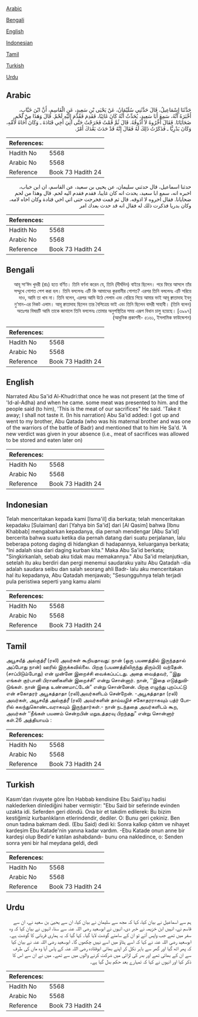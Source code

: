 [Arabic](#arabic)

[Bengali](#bengali)

[English](#english)

[Indonesian](#indonesian)

[Tamil](#tamil)

[Turkish](#turkish)

[Urdu](#urdu)

## Arabic


<div dir="rtl" lang="ar" style={{fontSize:'larger',backgroundColor:'#f8f9fa',padding:20}}>
حَدَّثَنَا إِسْمَاعِيلُ، قَالَ حَدَّثَنِي سُلَيْمَانُ، عَنْ يَحْيَى بْنِ سَعِيدٍ، عَنِ الْقَاسِمِ، أَنَّ ابْنَ خَبَّابٍ، أَخْبَرَهُ أَنَّهُ، سَمِعَ أَبَا سَعِيدٍ، يُحَدِّثُ أَنَّهُ كَانَ غَائِبًا، فَقَدِمَ فَقُدِّمَ إِلَيْهِ لَحْمٌ‏.‏ قَالَ وَهَذَا مِنْ لَحْمِ ضَحَايَانَا‏.‏ فَقَالَ أَخِّرُوهُ لاَ أَذُوقُهُ‏.‏ قَالَ ثُمَّ قُمْتُ فَخَرَجْتُ حَتَّى آتِيَ أَخِي قَتَادَةَ ـ وَكَانَ أَخَاهُ لأُمِّهِ، وَكَانَ بَدْرِيًّا ـ فَذَكَرْتُ ذَلِكَ لَهُ فَقَالَ إِنَّهُ قَدْ حَدَثَ بَعْدَكَ أَمْرٌ‏.‏
</div>
<div style={{backgroundColor:'#f8f9fa',padding:20, marginBottom: 10}}><table> <thead> <tr> <th>References:</th> <th></th> </tr> </thead> <tbody><tr><td>Hadith No</td><td>5568</td></tr><tr><td>Arabic No</td><td>5568</td></tr><tr><td>Reference</td><td>Book 73 Hadith 24</td></tr></tbody></table></div>


<div dir="rtl" lang="ar" style={{fontSize:'larger',backgroundColor:'#f8f9fa',padding:20}}>
حدثنا اسماعيل، قال حدثني سليمان، عن يحيى بن سعيد، عن القاسم، ان ابن خباب، اخبره انه، سمع ابا سعيد، يحدث انه كان غايبا، فقدم فقدم اليه لحم. قال وهذا من لحم ضحايانا. فقال اخروه لا اذوقه. قال ثم قمت فخرجت حتى اتي اخي قتادة وكان اخاه لامه، وكان بدريا فذكرت ذلك له فقال انه قد حدث بعدك امر
</div>
<div style={{backgroundColor:'#f8f9fa',padding:20, marginBottom: 10}}><table> <thead> <tr> <th>References:</th> <th></th> </tr> </thead> <tbody><tr><td>Hadith No</td><td>5568</td></tr><tr><td>Arabic No</td><td>5568</td></tr><tr><td>Reference</td><td>Book 73 Hadith 24</td></tr></tbody></table></div>

## Bengali


<div dir="rtl" lang="bn" style={{fontSize:'larger',backgroundColor:'#f8f9fa',padding:20}}>
আবূ সা‘ঈদ খুদরী (রাঃ) হতে বর্ণিত। তিনি বর্ণনা করেন যে, তিনি (দীর্ঘদিন) বাইরে ছিলেন। পরে ফিরে আসলে তাঁর সম্মুখে গোশত পেশ করা হল। তিনি বললেনঃ এটি কি আমাদের কুরবানীর গোশত? এরপর তিনি বললেনঃ এটি সরিয়ে দাও, আমি তা খাব না। তিনি বলেন, এরপর আমি উঠে গেলাম এবং বেরিয়ে গিয়ে আমার ভাই আবূ ক্বাতাদাহ ইবনু নু‘মান-এর নিকট এলাম। আবূ ক্বাতাদাহ ছিলেন তার বৈপিত্রেয় ভাই এবং তিনি ছিলেন বাদরী সাহাবী। (তিনি বলেন) অতঃপর বিষয়টি আমি তাকে জানালে তিনি বললেনঃ তোমার অনুপস্থিতির সময় এরূপ বিধান চালু হয়েছে। [৩৯৯৭] (আধুনিক প্রকাশনী- ৫১৬১, ইসলামিক ফাউন্ডেশন)
</div>
<div style={{backgroundColor:'#f8f9fa',padding:20, marginBottom: 10}}><table> <thead> <tr> <th>References:</th> <th></th> </tr> </thead> <tbody><tr><td>Hadith No</td><td>5568</td></tr><tr><td>Arabic No</td><td>5568</td></tr><tr><td>Reference</td><td>Book 73 Hadith 24</td></tr></tbody></table></div>

## English


<div dir="ltr" lang="en" style={{fontSize:'larger',backgroundColor:'#f8f9fa',padding:20}}>
Narrated Abu Sa'id Al-Khudri:that once he was not present (at the time of 'Id-al-Adha) and when he came. some meat was presented to him. and the people said (to him), 'This is the meat of our sacrifices" He said. 'Take it away; I shall not taste it. (In his narration) Abu Sa'id added: I got up and went to my brother, Abu Qatada (who was his maternal brother and was one of the warriors of the battle of Badr) and mentioned that to him He Sa'd. 'A new verdict was given in your absence (i.e., meat of sacrifices was allowed to be stored and eaten later on)
</div>
<div style={{backgroundColor:'#f8f9fa',padding:20, marginBottom: 10}}><table> <thead> <tr> <th>References:</th> <th></th> </tr> </thead> <tbody><tr><td>Hadith No</td><td>5568</td></tr><tr><td>Arabic No</td><td>5568</td></tr><tr><td>Reference</td><td>Book 73 Hadith 24</td></tr></tbody></table></div>

## Indonesian


<div dir="ltr" lang="id" style={{fontSize:'larger',backgroundColor:'#f8f9fa',padding:20}}>
Telah menceritakan kepada kami [Isma'il] dia berkata; telah menceritakan kepadaku [Sulaiman] dari [Yahya bin Sa'id] dari [Al Qasim] bahwa [Ibnu Khabbab] mengabarkan kepadanya, dia pernah mendengar [Abu Sa'id] bercerita bahwa suatu ketika dia pernah datang dari suatu perjalanan, lalu beberapa potong daging di hidangkan di hadapannya, keluarganya berkata; "Ini adalah sisa dari daging kurban kita." Maka Abu Sa'id berkata; "Singkirkanlah, sebab aku tidak mau memakannya." Abu Sa'id melanjutkan, setelah itu aku berdiri dan pergi menemui saudaraku yaitu Abu Qatadah -dia adalah saudara seibu dan salah seorang ahli Badr- lalu aku menceritakan hal itu kepadanya, Abu Qatadah menjawab; "Sesungguhnya telah terjadi pula peristiwa seperti yang kamu alami
</div>
<div style={{backgroundColor:'#f8f9fa',padding:20, marginBottom: 10}}><table> <thead> <tr> <th>References:</th> <th></th> </tr> </thead> <tbody><tr><td>Hadith No</td><td>5568</td></tr><tr><td>Arabic No</td><td>5568</td></tr><tr><td>Reference</td><td>Book 73 Hadith 24</td></tr></tbody></table></div>

## Tamil


<div dir="ltr" lang="ta" style={{fontSize:'larger',backgroundColor:'#f8f9fa',padding:20}}>
அபூசயீத் அல்குத்ரீ (ரலி) அவர்கள் கூறியதாவது: நான் (ஒரு பயணத்தில் இருந்ததால் அப்போது நான்) ஊரில் இருக்கவில்லை. பிறகு (பயணத்திலிருந்து திரும்பி) வந்தேன். (சாப்பிடும்போது) என் முன்னே இறைச்சி வைக்கப்பட்டது. அதை வைத்தவர், ‘‘இது எங்கள் குர்பானி பிராணிகளின் இறைச்சி” என்று சொன்னார். நான், ‘‘இதை எடுத்துவிடுங்கள். நான் இதை உண்ணமாட்டேன்” என்று சொன்னேன். பிறகு எழுந்து புறப்பட்டு என் சகோதரர் அபூகத்தாதா (ரலி)அவர்களிடம் சென்றேன். -அபூகத்தாதா (ரலி) அவர்கள், அபூசயீத் அல்குத்ரீ (ரலி) அவர்களின் தாய்வழிச் சகோதரராகவும் பத்ர் போரில் கலந்துகொண்டவராகவும் இருந்தார்கள்.- நான் நடந்ததை அவர்களிடம் கூற, அவர்கள் ‘‘நீங்கள் பயணம் சென்றபின் மறுஉத்தரவு பிறந்தது” என்று சொன்னார் கள்.26 அத்தியாயம் :
</div>
<div style={{backgroundColor:'#f8f9fa',padding:20, marginBottom: 10}}><table> <thead> <tr> <th>References:</th> <th></th> </tr> </thead> <tbody><tr><td>Hadith No</td><td>5568</td></tr><tr><td>Arabic No</td><td>5568</td></tr><tr><td>Reference</td><td>Book 73 Hadith 24</td></tr></tbody></table></div>

## Turkish


<div dir="ltr" lang="tr" style={{fontSize:'larger',backgroundColor:'#f8f9fa',padding:20}}>
Kasım'dan rivayete göre İbn Habbab kendisine Ebu Said'işu hadisi naklederken dinlediğini haber vermiştir: "Ebu Said bir seferinde evinden uzakta idi. Seferden geri döndü. Ona bir et takdim edilerek: Bu bizim kestiğimiz kurbanlıkların etlerindendir, dediler. O: Bunu geri çekiniz. Ben onun tadına bakmam dedi. (Ebu Said) dedi ki: Sonra kalkıp çıktım ve nihayet kardeşim Ebu Katade'nin yanına kadar vardım. -Ebu Katade onun anne bir kardeşi olup Bedir'e katılan ashabdandı- bunu ona nakledince, o: Senden sonra yeni bir hal meydana geldi, dedi
</div>
<div style={{backgroundColor:'#f8f9fa',padding:20, marginBottom: 10}}><table> <thead> <tr> <th>References:</th> <th></th> </tr> </thead> <tbody><tr><td>Hadith No</td><td>5568</td></tr><tr><td>Arabic No</td><td>5568</td></tr><tr><td>Reference</td><td>Book 73 Hadith 24</td></tr></tbody></table></div>

## Urdu


<div dir="rtl" lang="ur" style={{fontSize:'larger',backgroundColor:'#f8f9fa',padding:20}}>
ہم سے اسماعیل نے بیان کیا، کہا کہ مجھ سے سلیمان نے بیان کیا، ان سے یحییٰ بن سعید نے، ان سے قاسم نے، انہیں ابن خزیمہ نے خبر دی، انہوں نے ابوسعید رضی اللہ عنہ سے سنا، انہوں نے بیان کیا کہ وہ سفر میں تھے جب واپس آئے تو ان کے سامنے گوشت لایا گیا۔ کہا گیا کہ یہ ہماری قربانی کا گوشت ہے۔ ابوسعید رضی اللہ عنہ نے کہا کہ اسے ہٹاؤ میں اسے نہیں چکھوں گا۔ ابوسعید رضی اللہ عنہ نے بیان کیا کہ پھر اٹھ گیا اور گھر سے باہر نکل کر اپنے بھائی ابوقتادہ رضی اللہ عنہ کے پاس آیا وہ ماں کی طرف سے ان کے بھائی تھے اور بدر کی لڑائی میں شرکت کرنے والوں میں سے تھے۔ میں نے ان سے اس کا ذکر کیا اور انہوں نے کہا کہ تمہارے بعد حکم بدل گیا ہے۔
</div>
<div style={{backgroundColor:'#f8f9fa',padding:20, marginBottom: 10}}><table> <thead> <tr> <th>References:</th> <th></th> </tr> </thead> <tbody><tr><td>Hadith No</td><td>5568</td></tr><tr><td>Arabic No</td><td>5568</td></tr><tr><td>Reference</td><td>Book 73 Hadith 24</td></tr></tbody></table></div>